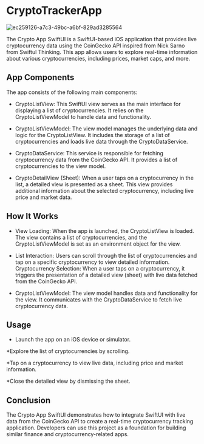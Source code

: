 # CryptoTrackerApp

![ec259126-a7c3-49bc-a6bf-829ad3285564](https://github.com/itischan/CryptoTrackerApp/assets/136856772/98b4216b-1c1d-4382-b434-0f033ce3562b)



The Crypto App SwiftUI is a SwiftUI-based iOS application that provides live cryptocurrency data using the CoinGecko API inspired from Nick Sarno from Swiftul Thinking. This app allows users to explore real-time information about various cryptocurrencies, including prices, market caps, and more.




## App Components

The app consists of the following main components:

* CryptoListView: This SwiftUI view serves as the main interface for displaying a list of cryptocurrencies. It relies on the CryptoListViewModel to handle data and functionality.


* CryptoListViewModel: The view model manages the underlying data and logic for the CryptoListView. It includes the storage of a list of cryptocurrencies and loads live data through the CryptoDataService.


* CryptoDataService: This service is responsible for fetching cryptocurrency data from the CoinGecko API. It provides a list of cryptocurrencies to the view model.


* CryptoDetailView (Sheet): When a user taps on a cryptocurrency in the list, a detailed view is presented as a sheet. This view provides additional information about the selected cryptocurrency, including live price and market data.


## How It Works

* View Loading: When the app is launched, the CryptoListView is loaded. The view contains a list of cryptocurrencies, and the CryptoListViewModel is set as an environment object for the view.


* List Interaction: Users can scroll through the list of cryptocurrencies and tap on a specific cryptocurrency to view detailed information.
Cryptocurrency Selection: When a user taps on a cryptocurrency, it triggers the presentation of a detailed view (sheet) with live data fetched from the CoinGecko API.


* CryptoListViewModel: The view model handles data and functionality for the view. It communicates with the CryptoDataService to fetch live cryptocurrency data.
  
## Usage

* Launch the app on an iOS device or simulator.


*Explore the list of cryptocurrencies by scrolling.


*Tap on a cryptocurrency to view live data, including price and market information.


*Close the detailed view by dismissing the sheet.


## Conclusion

The Crypto App SwiftUI demonstrates how to integrate SwiftUI with live data from the CoinGecko API to create a real-time cryptocurrency tracking application. Developers can use this project as a foundation for building similar finance and cryptocurrency-related apps.
